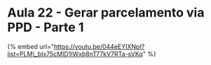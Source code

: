 # Aula 22 - Gerar parcelamento via PPD - Parte 1

{% embed url="https://youtu.be/044eEYIXNpI?list=PLM\_blx75cMID1lWxb8nT77kV7RTa-sVKq" %}



